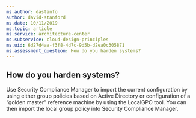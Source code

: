 ```yaml
---
ms.author: dastanfo
author: david-stanford
ms.date: 10/11/2019
ms.topic: article
ms.service: architecture-center
ms.subservice: cloud-design-principles
ms.uid: 6d27d4aa-f3f8-4d7c-9d5b-d2ea0c305871
ms.assessment_question: How do you harden systems?
---
```

## How do you harden systems?


Use Security Compliance Manager to import the current configuration by using either group policies based on Active Directory or configuration of a “golden master” reference machine by using the LocalGPO tool. You can then import the local group policy into Security Compliance Manager.
